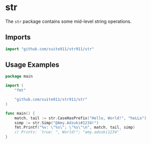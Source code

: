 # str
The `str` package contains some mid-level string operations.

## Imports
```go
import "github.com/suite911/str911/str"
```

## Usage Examples
```go
package main

import (
	"fmt"

	"github.com/suite911/str911/str"
)

func main() {
	match, tail := str.CaseHasPrefix("Hello, World!", "heLLo")
	simp := str.Simp("@Amy.Adzuki#1234!")
	fmt.Printf("%v: \"%s\"; \"%s\"\n", match, tail, simp)
	// Prints: `true: ", World!"; "amy.adzuki1234"`
}
```
